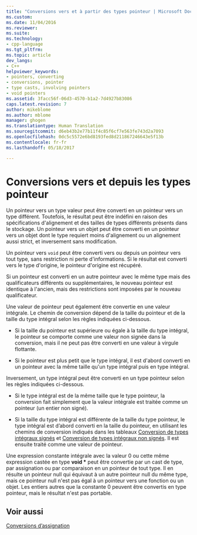 ```yaml
---
title: "Conversions vers et à partir des types pointeur | Microsoft Docs"
ms.custom: 
ms.date: 11/04/2016
ms.reviewer: 
ms.suite: 
ms.technology:
- cpp-language
ms.tgt_pltfrm: 
ms.topic: article
dev_langs:
- C++
helpviewer_keywords:
- pointers, converting
- conversions, pointer
- type casts, involving pointers
- void pointers
ms.assetid: 3facc56f-06d3-4570-b1a2-7d4927b83086
caps.latest.revision: 7
author: mikeblome
ms.author: mblome
manager: ghogen
ms.translationtype: Human Translation
ms.sourcegitcommit: d6eb43b2e77b11f4c85f6cf7e563fe743d2a7093
ms.openlocfilehash: 0dc5c5572e6bd8193fed8d211867246643e5f13b
ms.contentlocale: fr-fr
ms.lasthandoff: 05/18/2017

---
```

# <a name="conversions-to-and-from-pointer-types"></a>Conversions vers et depuis les types pointeur
Un pointeur vers un type valeur peut être converti en un pointeur vers un type différent. Toutefois, le résultat peut être indéfini en raison des spécifications d'alignement et des tailles de types différents présents dans le stockage. Un pointeur vers un objet peut être converti en un pointeur vers un objet dont le type requiert moins d'alignement ou un alignement aussi strict, et inversement sans modification.  
  
 Un pointeur vers `void` peut être converti vers ou depuis un pointeur vers tout type, sans restriction ni perte d'informations. Si le résultat est converti vers le type d'origine, le pointeur d'origine est récupéré.  
  
 Si un pointeur est converti en un autre pointeur avec le même type mais des qualificateurs différents ou supplémentaires, le nouveau pointeur est identique à l'ancien, mais des restrictions sont imposées par le nouveau qualificateur.  
  
 Une valeur de pointeur peut également être convertie en une valeur intégrale. Le chemin de conversion dépend de la taille du pointeur et de la taille du type intégral selon les règles indiquées ci-dessous.  
  
-   Si la taille du pointeur est supérieure ou égale à la taille du type intégral, le pointeur se comporte comme une valeur non signée dans la conversion, mais il ne peut pas être converti en une valeur à virgule flottante.  
  
-   Si le pointeur est plus petit que le type intégral, il est d'abord converti en un pointeur avec la même taille qu'un type intégral puis en type intégral.  
  
 Inversement, un type intégral peut être converti en un type pointeur selon les règles indiquées ci-dessous.  
  
-   Si le type intégral est de la même taille que le type pointeur, la conversion fait simplement que la valeur intégrale est traitée comme un pointeur (un entier non signé).  
  
-   Si la taille du type intégral est différente de la taille du type pointeur, le type intégral est d’abord converti en la taille du pointeur, en utilisant les chemins de conversion indiqués dans les tableaux [Conversion de types intégraux signés](../c-language/conversions-from-signed-integral-types.md) et [Conversion de types intégraux non signés](../c-language/conversions-from-unsigned-integral-types.md). Il est ensuite traité comme une valeur de pointeur.  
  
 Une expression constante intégrale avec la valeur 0 ou cette même expression castée en type **void \*** peut être convertie par un cast de type, par assignation ou par comparaison en un pointeur de tout type. Il en résulte un pointeur null qui équivaut à un autre pointeur null du même type, mais ce pointeur null n'est pas égal à un pointeur vers une fonction ou un objet. Les entiers autres que la constante 0 peuvent être convertis en type pointeur, mais le résultat n'est pas portable.  
  
## <a name="see-also"></a>Voir aussi  
 [Conversions d’assignation](../c-language/assignment-conversions.md)
